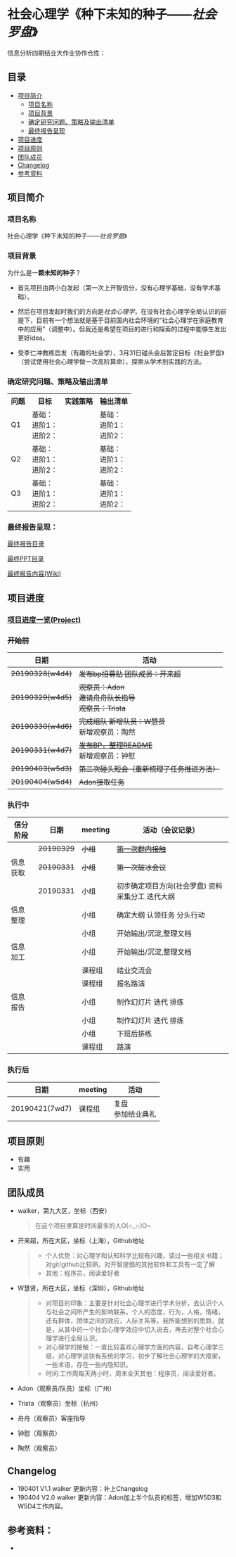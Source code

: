 # 社会心理学《种下未知的种子——*社会罗盘*》



信息分析四期结业大作业协作仓库：



## 目录

- [项目简介](#项目简介)
  - [项目名称](#项目名称)
  - [项目背景](#项目背景)
  - [确定研究问题、策略及输出清单](#确定研究问题、策略及输出清单)
  - [最终报告呈现](#最终报告呈现)
- [项目进度](#项目进度)
- [项目原则](#项目原则)
- [团队成员](#团队成员)
- [Changelog](#Changelog)
- [参考资料](#参考资料)



## 项目简介

### 项目名称

社会心理学《种下未知的种子——*社会罗盘*》

### 项目背景

为什么是一**颗未知的种子**？



- 首先项目由两小白发起（第一次上开智信分，没有心理学基础，没有学术基础）。



- 然后在项目发起时我们的方向是*社会心理学*，在没有社会心理学全局认识的前提下，目前有一个想法就是基于目前国内社会环境的“社会心理学在家庭教育中的应用”（调整中）。但我还是希望在项目的进行和探索的过程中能够生发出更好idea。

  

- 受李仁冲教练启发（有趣的社会学），3月31日碰头会后暂定目标《社会罗盘》（尝试使用社会心理学做一次高阶算命），探索从学术到实践的方法。

### 确定研究问题、策略及输出清单

<table>
   <tr>
      <th>问题</th>
      <th>目标</th>
      <th>实践策略</th>
      <th>输出清单</th>
   </tr>
   <tr>
      <td>Q1</td>
      <td>基础： <br>
             进阶1：<br>
             进阶2：</td>
      <td></td>
      <td>基础： <br>
             进阶1：<br>
             进阶2：</td>
   </tr>
   <tr>
      <td>Q2</td>
      <td>基础： <br>
             进阶1：<br>
             进阶2：</td>
      <td></td>
      <td>基础： <br>
             进阶1：<br>
             进阶2：</td>
   </tr>
   <tr>
      <td>Q3</td>
      <td>基础： <br>
             进阶1：<br>
             进阶2：</td>
      <td></td>
      <td>基础： <br>
             进阶1：<br>
             进阶2：</td>
   </tr>
</table>



### 最终报告呈现：

[最终报告目录](https://github.com/kiaorahao/IABP_Template/blob/master/Delivery/Report_TOC.md)

[最终PPT目录](https://github.com/kiaorahao/IABP_Template/blob/master/Delivery/PPT_TOC.md)

[最终报告内容(Wiki)](https://github.com/kiaorahao/IABP_Template/wiki)



## 项目进度

### [项目进度一览(Project)](https://github.com/kiaorahao/IABP_Template/projects)

### ~~开始前~~

| 日期               | 活动                                              |
| ------------------ | ------------------------------------------------- |
| ~~20190328(w4d4)~~ | ~~发布bp招募贴     团队成员：开来超~~             |
| ~~20190329(w4d5)~~ | ~~观察员：Adon<br>邀请舟舟队长指导<br>观察员：Trista~~            |
| ~~20190330(w4d6)~~ | ~~完成组队  新增队员：W慧贤~~<br>新增观察员：陶然 |
| ~~20190331(w4d7)~~ | [~~发布BP，整理README~~](https://github.com/DcyWalker/SocialPsychology/tree/master)<br>新增观察员：钟慰                        |
| ~~20190403(w5d3)~~ | ~~第二次碰头短会（重新梳理了任务推进方法）~~                       |
| ~~20190404(w5d4)~~ | ~~~~Adon接取任务~~~~                       |



### 执行中

| 信分阶段 | 日期         | meeting  | 活动（会议记录）                                             |
| -------- | ------------ | -------- | ------------------------------------------------------------ |
|          | ~~20190329~~ | ~~小组~~ | [~~第一次群内接触~~](<https://github.com/DcyWalker/SocialPsychology/blob/master/meet-first.md>) |
| 信息获取 | ~~20190331~~ | ~~小组~~ | ~~第一次破冰会议~~                                           |
|          | 20190331     | 小组     | 初步确定项目方向(社会罗盘)      资料采集分工      迭代大纲   |
| 信息整理 |              | 小组     | 确定大纲      认领任务      分头行动                         |
|          |              | 小组     | 开始输出/沉淀,整理文档                                       |
| 信息加工 |              | 小组     | 开始输出/沉淀,整理文档                                       |
|          |              | 课程组   | 结业交流会                                                   |
|          |              | 课程组   | 报名路演                                                     |
| 信息报告 |              | 小组     | 制作幻灯片      迭代      排练                               |
|          |              | 小组     | 制作幻灯片      迭代      排练                               |
|          |              | 小组     | 下班后排练                                                   |
|          |              | 课程组   | 路演                                                         |



### 执行后

| 日期           | meeting | 活动                       |
| -------------- | ------- | -------------------------- |
| 20190421(7wd7) | 课程组  | 复盘      <br>参加结业典礼 |



## 项目原则

- 有趣
- 实用



## 团队成员

- walker，第九大区，坐标（西安）

  > 在这个项目里算是时间最多的人O(∩_∩)O~

- 开来超，所在大区，坐标（上海），Github地址

  > - 个人优势：对心理学和认知科学比较有兴趣，读过一些相关书籍；对git/github比较熟，对开智提倡的其他软件和工具有一定了解
  > - 其他：程序员，阅读爱好者

- W慧贤，所在大区，坐标（深圳），Github地址

  > - 对项目的印象：主要是针对社会心理学进行学术分析，去认识个人与社会之间所产生的影响联系，个人的态度，行为，人格，情绪，还有群体，团体之间的效应，人际关系等，我所能想到的思路，就是，从其中的一个社会心理学效应中切入进去，再去对整个社会心理学进行全局认识。
  > - 对心理学的接触：一直比较喜欢心理学方面的内容，自考心理学三级，对心理学这快有系统的学习，初步了解社会心理学的大框架，一些术语，存在一些内隐知识。
  > - 时间:工作周每天两小时，周末全天其他：程序员，阅读爱好者。

- Adon（观察员/队员）坐标（广州）

- Trista（观察员）坐标（杭州）

- 舟舟（观察员）客座指导

- 钟慰（观察员）

- 陶然（观察员）





## Changelog

- 190401 V1.1 walker 更新内容：补上Changelog
- 190404 V2.0 walker 更新内容：Adon加上半个队员的标签，增加W5D3和W5D4工作内容。


## 参考资料：

- 
